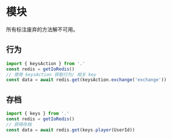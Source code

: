 # 模块

所有标注废弃的方法解不可用。

## 行为

```ts
import { keysAction } from '.'
const redis = getIoRedis()
// 使用 keysAction 获取行为/ 相关 key
const data = await redis.get(keysAction.exchange('exchange'))
```

## 存档

```ts
import { keys } from '.'
const redis = getIoRedis()
// 获得存档
const data = await redis.get(keys.player(UserId))
```
